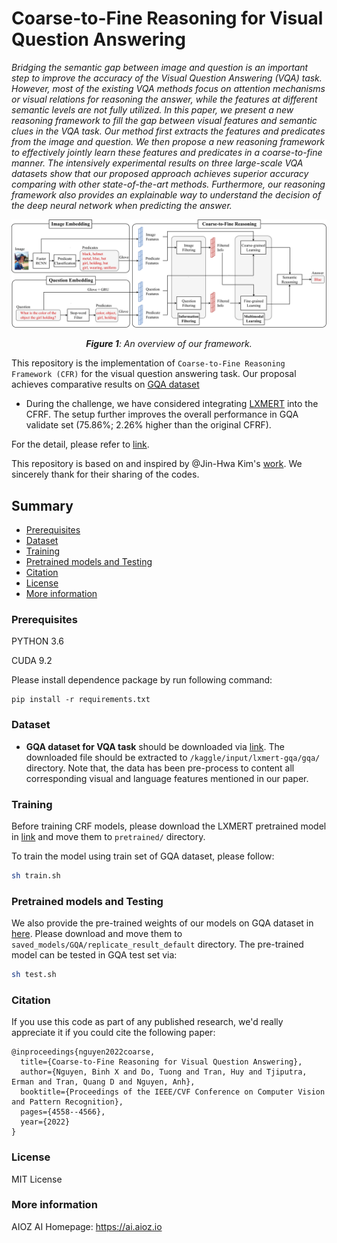 # Coarse-to-Fine Reasoning for Visual Question Answering

*Bridging the semantic gap between image and question is an important step to improve the accuracy of the Visual Question Answering (VQA) task. However, most of the existing VQA methods focus on attention mechanisms or visual relations for reasoning the answer, while the features at different semantic levels are not fully utilized. In this paper, we present a new reasoning framework to fill the gap between visual features and semantic clues in the VQA task. Our method first extracts the features and predicates from the image and question. We then propose a new reasoning framework to effectively jointly learn these features and predicates in a coarse-to-fine manner. The intensively experimental results on three large-scale VQA datasets show that our proposed approach achieves superior accuracy comparing with other state-of-the-art methods. Furthermore, our reasoning framework also provides an explainable way to understand the decision of the deep neural network when predicting the answer.*

![Fig-1](misc/CFRF.png)
*<center>**Figure 1**: An overview of our framework.</center>*

This repository is the implementation of `Coarse-to-Fine Reasoning Framework (CFR)` for the visual question answering task. Our proposal achieves comparative results on [GQA dataset](https://cs.stanford.edu/people/dorarad/gqa/index.html)

* During the challenge, we have considered integrating [LXMERT](https://github.com/airsplay/lxmert) into the CFRF. The setup further improves the overall performance in GQA validate set (75.86%; 2.26% higher than the original CFRF).

For the detail, please refer to [link](https://arxiv.org/abs/2110.02526). 

This repository is based on and inspired by @Jin-Hwa Kim's [work](https://github.com/jnhwkim/ban-vqa). We sincerely thank for their sharing of the codes.

## Summary

* [Prerequisites](#prerequisites)
* [Dataset](#dataset)
* [Training](#training)
* [Pretrained models and Testing](#pretrained-models-and-testing)
* [Citation](#citation)
* [License](#license)
* [More information](#more-information)

### Prerequisites

PYTHON 3.6

CUDA 9.2

Please install dependence package by run following command:
```
pip install -r requirements.txt
```
### Dataset

* **GQA dataset for VQA task** should be downloaded via [link](https://vision.aioz.io/f/c11580c0318846d1939c/?dl=1). The downloaded file should be extracted to `/kaggle/input/lxmert-gqa/gqa/` directory. Note that, the data has been pre-process to content all corresponding visual and language features mentioned in our paper.

### Training
Before training CRF models, please download the LXMERT pretrained model in [link](https://vision.aioz.io/f/2f6316d1b8794079b913/?dl=1) and move them to `pretrained/` directory.

To train the model using train set of GQA dataset, please follow:

```bash
sh train.sh
```

### Pretrained models and Testing

We also provide the pre-trained weights of our models on GQA dataset in [here](https://vision.aioz.io/f/aade8c6fd7104b11b2ab/?dl=1).  Please download and move them to `saved_models/GQA/replicate_result_default` directory. The pre-trained model can be tested in GQA test set via:

```bash
sh test.sh
```

### Citation

If you use this code as part of any published research, we'd really appreciate it if you could cite the following paper:

```
@inproceedings{nguyen2022coarse,
  title={Coarse-to-Fine Reasoning for Visual Question Answering},
  author={Nguyen, Binh X and Do, Tuong and Tran, Huy and Tjiputra, Erman and Tran, Quang D and Nguyen, Anh},
  booktitle={Proceedings of the IEEE/CVF Conference on Computer Vision and Pattern Recognition},
  pages={4558--4566},
  year={2022}
}
```

### License

MIT License

### More information
AIOZ AI Homepage: https://ai.aioz.io

